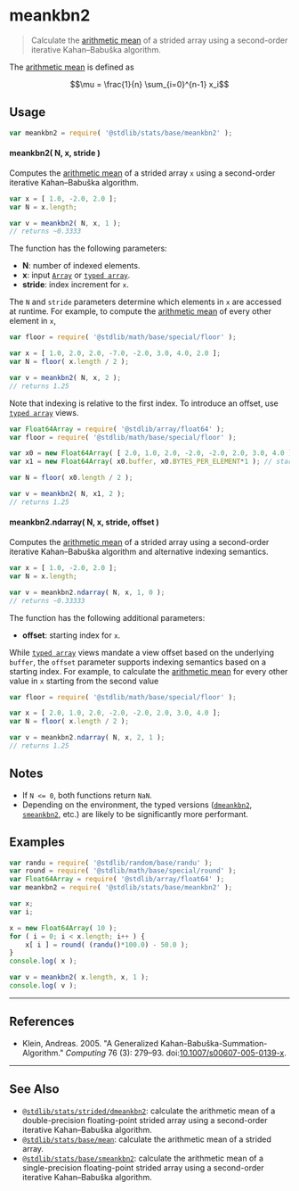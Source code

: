 <!--

@license Apache-2.0

Copyright (c) 2020 The Stdlib Authors.

Licensed under the Apache License, Version 2.0 (the "License");
you may not use this file except in compliance with the License.
You may obtain a copy of the License at

   http://www.apache.org/licenses/LICENSE-2.0

Unless required by applicable law or agreed to in writing, software
distributed under the License is distributed on an "AS IS" BASIS,
WITHOUT WARRANTIES OR CONDITIONS OF ANY KIND, either express or implied.
See the License for the specific language governing permissions and
limitations under the License.

-->

# meankbn2

> Calculate the [arithmetic mean][arithmetic-mean] of a strided array using a second-order iterative Kahan–Babuška algorithm.

<section class="intro">

The [arithmetic mean][arithmetic-mean] is defined as

<!-- <equation class="equation" label="eq:arithmetic_mean" align="center" raw="\mu = \frac{1}{n} \sum_{i=0}^{n-1} x_i" alt="Equation for the arithmetic mean."> -->

```math
\mu = \frac{1}{n} \sum_{i=0}^{n-1} x_i
```

<!-- <div class="equation" align="center" data-raw-text="\mu = \frac{1}{n} \sum_{i=0}^{n-1} x_i" data-equation="eq:arithmetic_mean">
    <img src="https://cdn.jsdelivr.net/gh/stdlib-js/stdlib@d820b077212edc1e220f16161ba0fc454c265552/lib/node_modules/@stdlib/stats/base/meankbn2/docs/img/equation_arithmetic_mean.svg" alt="Equation for the arithmetic mean.">
    <br>
</div> -->

<!-- </equation> -->

</section>

<!-- /.intro -->

<section class="usage">

## Usage

```javascript
var meankbn2 = require( '@stdlib/stats/base/meankbn2' );
```

#### meankbn2( N, x, stride )

Computes the [arithmetic mean][arithmetic-mean] of a strided array `x` using a second-order iterative Kahan–Babuška algorithm.

```javascript
var x = [ 1.0, -2.0, 2.0 ];
var N = x.length;

var v = meankbn2( N, x, 1 );
// returns ~0.3333
```

The function has the following parameters:

-   **N**: number of indexed elements.
-   **x**: input [`Array`][mdn-array] or [`typed array`][mdn-typed-array].
-   **stride**: index increment for `x`.

The `N` and `stride` parameters determine which elements in `x` are accessed at runtime. For example, to compute the [arithmetic mean][arithmetic-mean] of every other element in `x`,

```javascript
var floor = require( '@stdlib/math/base/special/floor' );

var x = [ 1.0, 2.0, 2.0, -7.0, -2.0, 3.0, 4.0, 2.0 ];
var N = floor( x.length / 2 );

var v = meankbn2( N, x, 2 );
// returns 1.25
```

Note that indexing is relative to the first index. To introduce an offset, use [`typed array`][mdn-typed-array] views.

<!-- eslint-disable stdlib/capitalized-comments -->

```javascript
var Float64Array = require( '@stdlib/array/float64' );
var floor = require( '@stdlib/math/base/special/floor' );

var x0 = new Float64Array( [ 2.0, 1.0, 2.0, -2.0, -2.0, 2.0, 3.0, 4.0 ] );
var x1 = new Float64Array( x0.buffer, x0.BYTES_PER_ELEMENT*1 ); // start at 2nd element

var N = floor( x0.length / 2 );

var v = meankbn2( N, x1, 2 );
// returns 1.25
```

#### meankbn2.ndarray( N, x, stride, offset )

Computes the [arithmetic mean][arithmetic-mean] of a strided array using a second-order iterative Kahan–Babuška algorithm and alternative indexing semantics.

```javascript
var x = [ 1.0, -2.0, 2.0 ];
var N = x.length;

var v = meankbn2.ndarray( N, x, 1, 0 );
// returns ~0.33333
```

The function has the following additional parameters:

-   **offset**: starting index for `x`.

While [`typed array`][mdn-typed-array] views mandate a view offset based on the underlying `buffer`, the `offset` parameter supports indexing semantics based on a starting index. For example, to calculate the [arithmetic mean][arithmetic-mean] for every other value in `x` starting from the second value

```javascript
var floor = require( '@stdlib/math/base/special/floor' );

var x = [ 2.0, 1.0, 2.0, -2.0, -2.0, 2.0, 3.0, 4.0 ];
var N = floor( x.length / 2 );

var v = meankbn2.ndarray( N, x, 2, 1 );
// returns 1.25
```

</section>

<!-- /.usage -->

<section class="notes">

## Notes

-   If `N <= 0`, both functions return `NaN`.
-   Depending on the environment, the typed versions ([`dmeankbn2`][@stdlib/stats/strided/dmeankbn2], [`smeankbn2`][@stdlib/stats/base/smeankbn2], etc.) are likely to be significantly more performant.

</section>

<!-- /.notes -->

<section class="examples">

## Examples

<!-- eslint no-undef: "error" -->

```javascript
var randu = require( '@stdlib/random/base/randu' );
var round = require( '@stdlib/math/base/special/round' );
var Float64Array = require( '@stdlib/array/float64' );
var meankbn2 = require( '@stdlib/stats/base/meankbn2' );

var x;
var i;

x = new Float64Array( 10 );
for ( i = 0; i < x.length; i++ ) {
    x[ i ] = round( (randu()*100.0) - 50.0 );
}
console.log( x );

var v = meankbn2( x.length, x, 1 );
console.log( v );
```

</section>

<!-- /.examples -->

* * *

<section class="references">

## References

-   Klein, Andreas. 2005. "A Generalized Kahan-Babuška-Summation-Algorithm." _Computing_ 76 (3): 279–93. doi:[10.1007/s00607-005-0139-x][@klein:2005a].

</section>

<!-- /.references -->

<!-- Section for related `stdlib` packages. Do not manually edit this section, as it is automatically populated. -->

<section class="related">

* * *

## See Also

-   <span class="package-name">[`@stdlib/stats/strided/dmeankbn2`][@stdlib/stats/strided/dmeankbn2]</span><span class="delimiter">: </span><span class="description">calculate the arithmetic mean of a double-precision floating-point strided array using a second-order iterative Kahan–Babuška algorithm.</span>
-   <span class="package-name">[`@stdlib/stats/base/mean`][@stdlib/stats/base/mean]</span><span class="delimiter">: </span><span class="description">calculate the arithmetic mean of a strided array.</span>
-   <span class="package-name">[`@stdlib/stats/base/smeankbn2`][@stdlib/stats/base/smeankbn2]</span><span class="delimiter">: </span><span class="description">calculate the arithmetic mean of a single-precision floating-point strided array using a second-order iterative Kahan–Babuška algorithm.</span>

</section>

<!-- /.related -->

<!-- Section for all links. Make sure to keep an empty line after the `section` element and another before the `/section` close. -->

<section class="links">

[arithmetic-mean]: https://en.wikipedia.org/wiki/Arithmetic_mean

[mdn-array]: https://developer.mozilla.org/en-US/docs/Web/JavaScript/Reference/Global_Objects/Array

[mdn-typed-array]: https://developer.mozilla.org/en-US/docs/Web/JavaScript/Reference/Global_Objects/TypedArray

[@klein:2005a]: https://doi.org/10.1007/s00607-005-0139-x

<!-- <related-links> -->

[@stdlib/stats/strided/dmeankbn2]: https://github.com/stdlib-js/stdlib/tree/develop/lib/node_modules/%40stdlib/stats/strided/dmeankbn2

[@stdlib/stats/base/mean]: https://github.com/stdlib-js/stdlib/tree/develop/lib/node_modules/%40stdlib/stats/base/mean

[@stdlib/stats/base/smeankbn2]: https://github.com/stdlib-js/stdlib/tree/develop/lib/node_modules/%40stdlib/stats/base/smeankbn2

<!-- </related-links> -->

</section>

<!-- /.links -->
